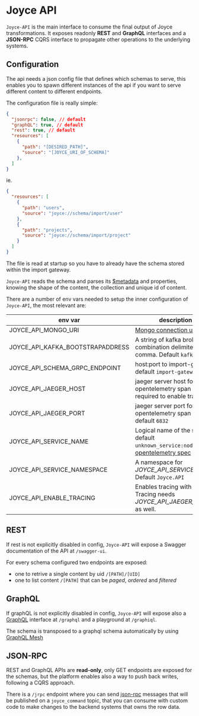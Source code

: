 
# Joyce API

`Joyce-API` is the main interface to consume the final output of Joyce transformations.
It exposes readonly **REST** and **GraphQL** interfaces and a **JSON-RPC** CQRS interface to propagate other operations to the underlying systems.

## Configuration

The api needs a json config file that defines which schemas to serve, this enables you to spawn different instances of the api if you want to serve different content to different endpoints.

The configuration file is really simple:

```json
{
  "jsonrpc": false, // default
  "graphQL": true, // default
  "rest": true, // default
  "resources": [
    {
      "path": "[DESIRED_PATH]",
      "source": "[JOYCE_URI_OF_SCHEMA]"
    },
  ]
}
```

ie.

```json
{
  "resources": [
    {
      "path": "users",
      "source": "joyce://schema/import/user"
    },
    {
      "path": "projects",
      "source": "joyce://schema/import/project"
    }
  ]
}
```

The file is read at startup so you have to already have the schema stored within the import gateway.

`Joyce-API` reads the schema and parses its [$metadata](schema#metadata) and properties, knowing the shape of the content, the collection and unique id of content.

There are a number of env vars needed to setup the inner configuration of `Joyce-API`, the most relevant are:

| env var                          | description                                                                            |
| -------------------------------- | -------------------------------------------------------------------------------------- |
| JOYCE_API_MONGO_URI              | [Mongo connection uri]                                                                 |
| JOYCE_API_KAFKA_BOOTSTRAPADDRESS | A string of kafka broker/host combination delimited by comma. Default `kafka:9092`     |
| JOYCE_API_SCHEMA_GRPC_ENDPOINT   | host:port to import-gateway, default `import-gateway:6666`                             |
| JOYCE_API_JAEGER_HOST            | jaeger server host for opentelemetry span report, required to enable tracing           |
| JOYCE_API_JAEGER_PORT            | jaeger server port for opentelemetry span report, default `6832`                       |
| JOYCE_API_SERVICE_NAME           | Logical name of the service, default `unknown_service:nodejs` see [opentelemetry spec] |
| JOYCE_API_SERVICE_NAMESPACE      | A namespace for _JOYCE_API_SERVICE_NAME_. Default `Joyce.API`                          |
| JOYCE_API_ENABLE_TRACING         | Enables tracing with jaeger. Tracing needs _JOYCE_API_JAEGER_HOST_ as well.            |

## REST

If rest is not explicitly disabled in config, `Joyce-API` will expose a Swagger documentation of the API at `/swagger-ui`.

For every schema configured two endpoints are exposed:

- one to retrive a single content by uid `/[PATH]/[UID]`
- one to list content  `/[PATH]` that can be _paged_, _ordered_ and _filtered_

## GraphQL

If graphQL is not explicitly disabled in config, `Joyce-API` will expose also a [GraphQL](https://graphql.org/) interface at `/graphql` and a playground at `/graphiql`.

The schema is transposed to a graphql schema automatically by using [GraphQL Mesh](https://www.graphql-mesh.com/)

## JSON-RPC

REST and GraphQL APIs are **read-only**, only GET endpoints are exposed for the schemas, but the platform enables also a way to push back writes, following a CQRS approach.

There is a `/jrpc` endpoint where you can send [json-rpc](https://www.jsonrpc.org/specification) messages that will be published on a `joyce_command` topic, that you can consume with custom code to make changes to the backend systems that owns the row data.

[Mongo connection uri]: https://docs.mongodb.com/drivers/node/current/fundamentals/connection/#connection-uri
[opentelemetry spec]: https://github.com/open-telemetry/opentelemetry-specification/blob/main/specification/resource/semantic_conventions/README.md#service
